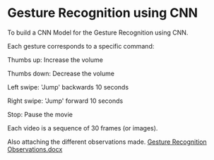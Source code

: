 # Gesture Recognition using CNN

To build a CNN Model for the Gesture Recognition using CNN.

Each gesture corresponds to a specific command:
  
  Thumbs up:  Increase the volume
  
  Thumbs down: Decrease the volume
  
  Left swipe: 'Jump' backwards 10 seconds
  
  Right swipe: 'Jump' forward 10 seconds  
  
  Stop: Pause the movie


Each video is a sequence of 30 frames (or images). 

Also attaching the different observations made. [Gesture Recognition Observations.docx](https://github.com/grandhivineeth/GestureRecognition/files/7047854/Gesture.Recognition.Observations.docx)
